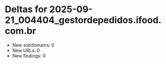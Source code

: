 # Deltas for 2025-09-21_004404_gestordepedidos.ifood.com.br
- New subdomains: 0
- New URLs: 0
- New findings: 0
